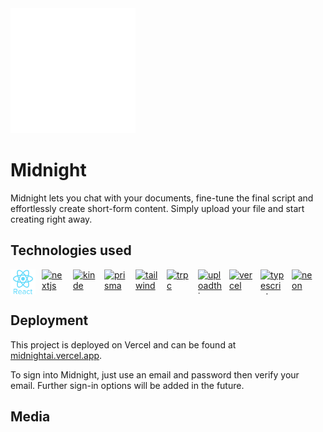 <img src="public/logo.svg" alt="Repository Logo" width="200" height="200">

# Midnight

Midnight lets you chat with your documents, fine-tune the final script and effortlessly create short-form content.
Simply upload your file and start creating right away.

## Technologies used

<div style="display: flex; align-items: center; gap: 10px;">
    <a href="https://reactjs.org/" target="_blank" rel="noreferrer" style="display: flex; align-items: center;">
        <img src="https://raw.githubusercontent.com/devicons/devicon/master/icons/react/react-original-wordmark.svg" alt="react" width="40" height="40"/> 
    </a>
    <a href="https://nextjs.org/" target="_blank" rel="noreferrer" style="display: flex; align-items: center;">
        <img src="https://cdn.worldvectorlogo.com/logos/nextjs-2.svg" alt="nextjs" width="40" height="40"/>
    </a>
    <a href="https://kinde.com/" target="_blank" rel="noreferrer" style="display: flex; align-items: center;">
        <img src="https://pbs.twimg.com/profile_images/1577508370189520896/zAvyayM9_400x400.jpg" alt="kinde" width="40" height="40"/> 
    </a>
    <a href="https://www.prisma.io/" target="_blank" rel="noreferrer" style="display: flex; align-items: center;">
        <img src="https://avatars.githubusercontent.com/u/17219288?s=200&v=4" alt="prisma" width="40" height="40"/> 
    </a>
    <a href="https://tailwindcss.com/" target="_blank" rel="noreferrer" style="display: flex; align-items: center;">
        <img src="https://www.vectorlogo.zone/logos/tailwindcss/tailwindcss-icon.svg" alt="tailwind" width="40" height="40"/> 
    </a>
    <a href="https://trpc.io/" target="_blank" rel="noreferrer" style="display: flex; align-items: center;">
        <img src="https://avatars.githubusercontent.com/u/78011399?s=200&v=4" alt="trpc" width="40" height="40"/>
    </a>
    <a href="https://uploadthing.com" target="_blank" rel="noreferrer" style="display: flex; align-items: center;">
        <img src="https://uploadthing.com/favicon.ico" alt="uploadthing" width="40" height="40"/>
    </a>
    <a href="https://vercel.com" target="_blank" rel="noreferrer" style="display: flex; align-items: center;">
        <img src="https://assets.vercel.com/image/upload/v1588805858/repositories/vercel/logo.png" alt="vercel" width="40" height="40"/>
    </a>
    <a href="https://www.typescriptlang.org/" target="_blank" rel="noreferrer" style="display: flex; align-items: center;">
        <img src="https://www.vectorlogo.zone/logos/typescriptlang/typescriptlang-icon.svg" alt="typescript" width="40" height="40"/>
    </a>
    <a href="https://neon.tech" target="_blank" rel="noreferrer" style="display: flex; align-items: center;">
        <img src="https://neon.tech/favicon.ico" alt="neon" width="40" height="40"/>
    </a>
</div>

## Deployment

This project is deployed on Vercel and can be found at [midnightai.vercel.app](https://midnightai.vercel.app/).

To sign into Midnight, just use an email and password then verify your email. Further sign-in options will be added in
the future.

## Media